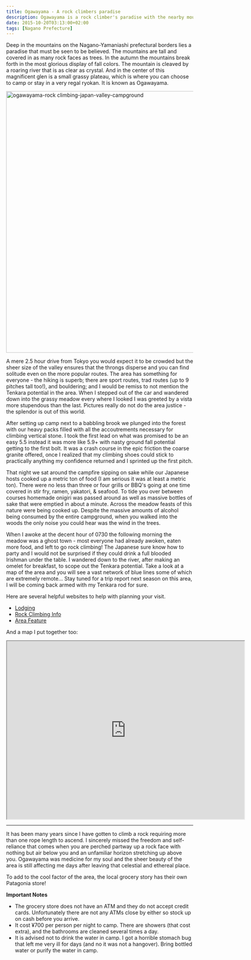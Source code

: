 ```yaml
---
title: Ogawayama - A rock climbers paradise
description: Ogawayama is a rock climber's paradise with the nearby mountains covered in several lifetimes worth of rock climbing adventure...
date: 2015-10-20T03:13:00+02:00
tags: [Nagano Prefecture]
---
```

<div class=“text-lg m-2”>
<p class="mb-2">Deep in the mountains on the Nagano-Yamaniashi prefectural borders lies a paradise that must be seen to be believed. The mountains are tall and covered in as many rock faces as trees. In the autumn the mountains break forth in the most glorious display of fall colors. The mountain is cleaved by a roaring river that is as clear as crystal. And in the center of this magnificent glen is a small grassy plateau, which is where you can choose to camp or stay in a very regal ryokan. It is known as Ogawayama.</p>

<a href="http://104.248.67.90/wp-content/uploads/2015/10/ogawayama-rock-climbing-japan-valley-campground.jpg"><img class="size-large wp-image-2208 aligncenter" src="http://104.248.67.90/wp-content/uploads/2015/10/ogawayama-rock-climbing-japan-valley-campground-1024x768.jpg" alt="ogawayama-rock climbing-japan-valley-campground" width="940" height="705" /></a>

<p class="mt-2 mb-2">A mere 2.5 hour drive from Tokyo you would expect it to be crowded but the sheer size of the valley ensures that the throngs disperse and you can find solitude even on the more popular routes. The area has something for everyone - the hiking is superb; there are sport routes, trad routes (up to 9 pitches tall too!), and bouldering; and I would be remiss to not mention the Tenkara potential in the area. When I stepped out of the car and wandered down into the grassy meadow every where I looked I was greeted by a vista more stupendous than the last. Pictures really do not do the area justice - the splendor is out of this world.</p>



<p class="mt-2 mb-2">After setting up camp next to a babbling brook we plunged into the forest with our heavy packs filled with all the accoutrements necessary for climbing vertical stone. I took the first lead on what was promised to be an easy 5.5 instead it was more like 5.9+ with nasty ground fall potential getting to the first bolt. It was a crash course in the epic friction the coarse granite offered, once I realized that my climbing shoes could stick to practically anything my confidence returned and I sprinted up the first pitch.</p>



<p class="mt-2 mb-2">That night we sat around the campfire sipping on sake while our Japanese hosts cooked up a metric ton of food (I am serious it was at least a metric ton). There were no less than three or four grills or BBQ's going at one time covered in stir fry, ramen, yakatori, &amp; seafood. To tide you over between courses homemade onigiri was passed around as well as massive bottles of sake that were emptied in about a minute. Across the meadow feasts of this nature were being cooked up. Despite the massive amounts of alcohol being consumed by the entire campground, when you walked into the woods the only noise you could hear was the wind in the trees.</p>



<p class="mt-2 mb-2">When I awoke at the decent hour of 0730 the following morning the meadow was a ghost town - most everyone had already awoken, eaten more food, and left to go rock climbing! The Japanese sure know how to party and I would not be surprised if they could drink a full blooded Irishman under the table. I wandered down to the river, after making an omelet for breakfast, to scope out the Tenkara potential. Take a look at a map of the area and you will see a vast network of blue lines some of which are extremely remote... Stay tuned for a trip report next season on this area, I will be coming back armed with my Tenkara rod for sure.</p>



<p class="mt-2 mb-2">Here are several helpful websites to help with planning your visit.</p>
<ul>
 	<li><a href="https://w2.avis.ne.jp/~mawarime/" target="_blank" rel="noopener noreferrer">Lodging</a></li>
 	<li><a href="https://www.ogawayama.com/" target="_blank" rel="noopener noreferrer">Rock Climbing Info</a></li>
 	<li><a href="https://www.ukclimbing.com/articles/page.php?id=264" target="_blank" rel="noopener noreferrer">Area Feature</a></li>
</ul>
<p class="mt-2 mb-2">And a map I put together too:</p>
<div style="text-align:center"><iframe src="https://www.google.com/maps/d/embed?mid=zaUCQfkWuJ3s.kPtaKpieNe2A" width="640" height="480"></iframe></div>

<hr />



<p class="mt-2 mb-2">It has been many years since I have gotten to climb a rock requiring more than one rope length to ascend. I sincerely missed the freedom and self-reliance that comes when you are perched partway up a rock face with nothing but air below you and an unfamiliar horizon stretching up above you. Ogawayama was medicine for my soul and the sheer beauty of the area is still affecting me days after leaving that celestial and ethereal place.</p>



<p class="mt-2 mb-2">To add to the cool factor of the area, the local grocery story has their own Patagonia store!</p>



<strong>Important Notes</strong>
<ul>
 	<li>The grocery store does not have an ATM and they do not accept credit cards. Unfortunately there are not any ATMs close by either so stock up on cash before you arrive.</li>
 	<li>It cost ¥700 per person per night to camp. There are showers (that cost extra), and the bathrooms are cleaned several times a day.</li>
 	<li>It is advised not to drink the water in camp. I got a horrible stomach bug that left me very ill for days (and no it was not a hangover). Bring bottled water or purify the water in camp.</li>
</ul></p>

<img class="w-8/12 rounded-lg shadow-lg mx-auto" src="" alt="" />
</div>